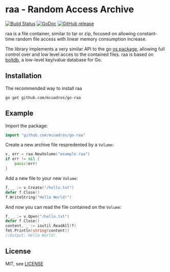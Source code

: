 raa - Random Access Archive
===========================
[![Build Status](https://travis-ci.org/mcuadros/go-raa.png?branch=master)](https://travis-ci.org/mcuadros/go-raa) [![GoDoc](http://godoc.org/github.com/mcuadros/go-raa?status.png)](http://godoc.org/github.com/mcuadros/go-raa) [![GitHub release](https://img.shields.io/github/release/mcuadros/go-raa.svg)](https://github.com/mcuadros/go-raa/releases)


raa is a file container, similar to tar or zip, focused on allowing constant-time random file access with linear memory consumption increase.

The library implements a very similar API to the go [os package](http://golang.org/pkg/os/#File), allowing full control over and low level acces to the contained files. raa is based on [boltdb](https://github.com/boltdb/bolt), a low-level key/value database for Go.



Installation
------------

The recommended way to install raa

```
go get github.com/mcuadros/go-raa
```

Example
-------

Import the package:

```go
import "github.com/mcuadros/go-raa"
```

Create a new archive file respredented by a `Volume`:

```go
v, err = raa.NewVolume("example.raa")
if err != nil {
    panic(err)
}
```

Add a new file to your new `Volume`:

```go
f, _ := v.Create("/hello.txt")
defer f.Close()
f.WriteString("Hello World!")
```

And now you can read the file contained on the `Volume`:

```go
f, _ := v.Open("/hello.txt")
defer f.Close()
content, _ := ioutil.ReadAll(f)
fmt.Println(string(content))
//Output: Hello World!
```

License
-------

MIT, see [LICENSE](LICENSE)
